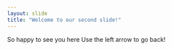 ```yaml
---
layout: slide
title: "Welcome to our second slide!"
---
```

So happy to see you here
Use the left arrow to go back!
